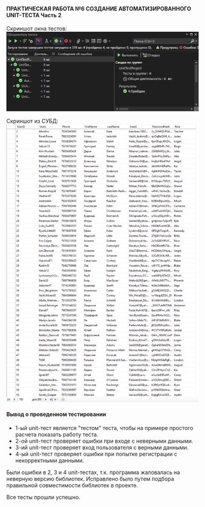 #### ПРАКТИЧЕСКАЯ РАБОТА №6 СОЗДАНИЕ АВТОМАТИЗИРОВАННОГО UNIT-ТЕСТА Часть 2

Скриншот окна тестов:
![скриншот тестов](https://github.com/Crips0iD/PR6_part_2_Baev_Novozentsev/blob/master/Тесты%20скрин.png)

Скриншот из СУБД:
![скриншот из бд](https://github.com/Crips0iD/PR6_part_2_Baev_Novozentsev/blob/master/БД%20скрин.png)

#### Вывод о проведенном тестировании

- 1-ый unit-тест является "тестом" теста, чтобы на примере простого расчета показать работу теста.
- 2-ой unit-тест проверяет ошибки при входе с неверными данными.
- 3-ий unit-тест проверяет вход пользователя с верными данными.
- 4-ый unit-тест проверяет ошибки при попытке регистрации с некорректными данными.

Были ошибки в 2, 3 и 4 unit-тестах, т.к. программа жаловалась на неверную версию библиотек. Исправлено было путем подбора правильной совместимости библиотек в проекте.

Все тесты прошли успешно.
